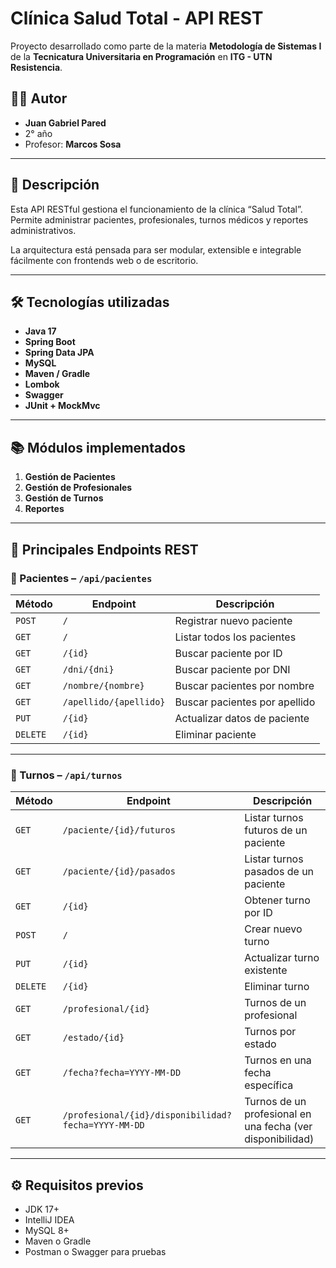 # Clínica Salud Total - API REST

Proyecto desarrollado como parte de la materia **Metodología de Sistemas I** de la **Tecnicatura Universitaria en Programación** en **ITG - UTN Resistencia**.

## 🧑‍💻 Autor

- **Juan Gabriel Pared**
- 2° año
- Profesor: **Marcos Sosa**

---

## 📌 Descripción

Esta API RESTful gestiona el funcionamiento de la clínica “Salud Total”. Permite administrar pacientes, profesionales, turnos médicos y reportes administrativos.

La arquitectura está pensada para ser modular, extensible e integrable fácilmente con frontends web o de escritorio.

---

## 🛠️ Tecnologías utilizadas

- **Java 17**
- **Spring Boot**
- **Spring Data JPA**
- **MySQL**
- **Maven / Gradle**
- **Lombok**
- **Swagger**
- **JUnit + MockMvc**

---

## 📚 Módulos implementados

1. **Gestión de Pacientes**
2. **Gestión de Profesionales**
3. **Gestión de Turnos**
4. **Reportes**

---

## 🔗 Principales Endpoints REST

### 📁 Pacientes – `/api/pacientes`

| Método | Endpoint | Descripción |
|--------|----------|-------------|
| `POST` | `/` | Registrar nuevo paciente |
| `GET` | `/` | Listar todos los pacientes |
| `GET` | `/{id}` | Buscar paciente por ID |
| `GET` | `/dni/{dni}` | Buscar paciente por DNI |
| `GET` | `/nombre/{nombre}` | Buscar pacientes por nombre |
| `GET` | `/apellido/{apellido}` | Buscar pacientes por apellido |
| `PUT` | `/{id}` | Actualizar datos de paciente |
| `DELETE` | `/{id}` | Eliminar paciente |

---

### 📅 Turnos – `/api/turnos`

| Método | Endpoint | Descripción |
|--------|----------|-------------|
| `GET` | `/paciente/{id}/futuros` | Listar turnos futuros de un paciente |
| `GET` | `/paciente/{id}/pasados` | Listar turnos pasados de un paciente |
| `GET` | `/{id}` | Obtener turno por ID |
| `POST` | `/` | Crear nuevo turno |
| `PUT` | `/{id}` | Actualizar turno existente |
| `DELETE` | `/{id}` | Eliminar turno |
| `GET` | `/profesional/{id}` | Turnos de un profesional |
| `GET` | `/estado/{id}` | Turnos por estado |
| `GET` | `/fecha?fecha=YYYY-MM-DD` | Turnos en una fecha específica |
| `GET` | `/profesional/{id}/disponibilidad?fecha=YYYY-MM-DD` | Turnos de un profesional en una fecha (ver disponibilidad) |

---

## ⚙️ Requisitos previos

- JDK 17+
- IntelliJ IDEA
- MySQL 8+
- Maven o Gradle
- Postman o Swagger para pruebas
